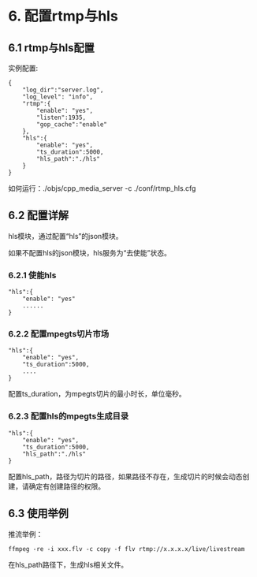 # 6. 配置rtmp与hls
## 6.1 rtmp与hls配置
实例配置:
```markup
{
    "log_dir":"server.log",
    "log_level": "info",
    "rtmp":{
        "enable": "yes",
        "listen":1935,
        "gop_cache":"enable"
    },
    "hls":{
        "enable": "yes",
        "ts_duration":5000,
        "hls_path":"./hls"
    }
}
```


如何运行：./objs/cpp_media_server -c ./conf/rtmp_hls.cfg

## 6.2 配置详解
hls模块，通过配置“hls”的json模块。

如果不配置hls的json模块，hls服务为“去使能”状态。
### 6.2.1 使能hls
```markup
"hls":{
    "enable": "yes"
    ......
}
```
### 6.2.2 配置mpegts切片市场
```markup
"hls":{
    "enable": "yes",
    "ts_duration":5000,
    ....
}
```
配置ts_duration，为mpegts切片的最小时长，单位毫秒。
### 6.2.3 配置hls的mpegts生成目录
```markup
"hls":{
    "enable": "yes",
    "ts_duration":5000,
    "hls_path":"./hls"
}
```
配置hls_path，路径为切片的路径，如果路径不存在，生成切片的时候会动态创建，请确定有创建路径的权限。

## 6.3 使用举例
推流举例：
```markup
ffmpeg -re -i xxx.flv -c copy -f flv rtmp://x.x.x.x/live/livestream
```

在hls_path路径下，生成hls相关文件。

